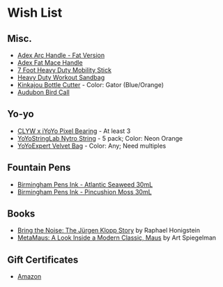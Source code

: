 # Wish List

## Misc.
* [Adex Arc Handle - Fat Version](https://adexclub.com/product/adex-arc-handle-only/)
* [Adex Fat Mace Handle](https://adexclub.com/product/adex-thick-mace-handle/)
* [7 Foot Heavy Duty Mobility Stick](https://stickmobility.com/collections/heavy-duty-mobility-sticks/products/heavy-duty-individual-sticks?variant=37782785818792)
* [Heavy Duty Workout Sandbag](https://www.amazon.com/ETERMTT-Sandbags-Adjustable-Tactical-Conditioning/dp/B08F29PW1X/)
* [Kinkajou Bottle Cutter](https://www.bottlecutting.com/collections/bottle-cutters/products/kinkajou-bottle-cutter?variant=1033416908) - Color: Gator (Blue/Orange)
* [Audubon Bird Call](https://www.amazon.com/dp/B005L8Y4)

## Yo-yo
* [CLYW x iYoYo Pixel Bearing](https://shop.yoyoexpert.com/collections/yo-yo-bearings/products/pixel-bearing-by-iyoyo-x-clyw) - At least 3
* [YoYoStringLab Nytro String](https://shop.yoyoexpert.com/collections/yo-yo-string/products/nytro-string-by-yoyostringlabs) - 5 pack; Color: Neon Orange
* [YoYoExpert Velvet Bag](https://shop.yoyoexpert.com/collections/bags-cases/products/yoyoexpert-yoyo-velvet-bag) - Color: Any; Need multiples

## Fountain Pens
* [Birmingham Pens Ink - Atlantic Seaweed 30mL](https://www.birminghampens.com/collections/everlasting-ink/products/atlantic-seaweed)
* [Birmingham Pens Ink - Pincushion Moss 30mL](https://www.birminghampens.com/collections/everlasting-ink/products/pincushion-moss)

## Books
* [Bring the Noise: The Jürgen Klopp Story](https://www.amazon.com/Bring-Noise-J%C3%BCrgen-Klopp-Story/dp/1568589573/) by Raphael Honigstein
* [MetaMaus: A Look Inside a Modern Classic, Maus](http://a.co/9fPPbio) by Art Spiegelman

## Gift Certificates
* [Amazon](http://www.amazon.com/gp/product/B00067L6TQ/ref=topnav_giftcert_gw)

